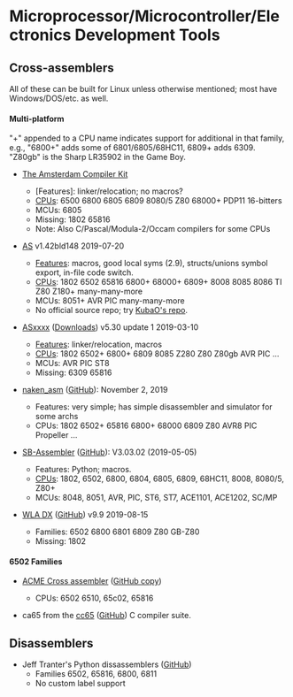 Microprocessor/Microcontroller/Electronics Development Tools
============================================================


Cross-assemblers
----------------

All of these can be built for Linux unless otherwise mentioned; most
have Windows/DOS/etc. as well.

#### Multi-platform

"+" appended to a CPU name indicates support for additional in that
family, e.g., "6800+" adds some of 6801/6805/68HC11, 6809+ adds 6309.
"Z80gb" is the Sharp LR35902 in the Game Boy.

- [The Amsterdam Compiler Kit][tack]
  - [Features]: linker/relocation; no macros?
  - [CPUs][tack-cpus]: 6500 6800 6805 6809 8080/5 Z80 68000+ PDP11 16-bitters
  - MCUs: 6805
  - Missing: 1802 65816
  - Note: Also C/Pascal/Modula-2/Occam compilers for some CPUs

- [AS]  v1.42bld148 2019-07-20
  - [Features][as-doc]: macros, good local syms (2.9), structs/unions
    symbol export, in-file code switch.
  - [CPUs][as-cpus]: 1802 6502 65816 6800+ 68000+ 6809+ 8008 8085 8086
    TI Z80 Z180+ many-many-more
  - MCUs: 8051+ AVR PIC many-many-more
  - No official source repo; try [KubaO's repo][Kuba0/asl].

- [ASxxxx][] ([Downloads][asx-dl])  v5.30 update 1 2019-03-10
  - [Features][asx-doc]: linker/relocation, macros
  - [CPUs][asx-cpus]: 1802 6502+ 6800+ 6809 8085 Z280 Z80 Z80gb AVR PIC ...
  - MCUs: AVR PIC ST8 
  - Missing: 6309 65816

- [naken_asm][] ([GitHub][naken-gh]): November 2, 2019
  - Features: very simple; has simple disassembler and simulator for some archs
  - CPUs: 1802 6502+ 65816 6800+ 68000 6809 Z80 AVR8 PIC Propeller ...

- [SB-Assembler][sbasm] ([GitHub][sbasm-gh]): V3.03.02 (2019-05-05)
  - Features: Python; macros.
  - [CPUs][sbasm-cpus]:
    1802, 6502, 6800, 6804, 6805, 6809, 68HC11, 8008, 8080/5, Z80+
  - MCUs: 8048, 8051, AVR, PIC, ST6, ST7, ACE1101, ACE1202, SC/MP

- [WLA DX][] ([GitHub][wla-gh]) v9.9 2019-08-15
  - Families: 6502 6800 6801 6809 Z80 GB-Z80
  - Missing: 1802

#### 6502 Families

- [ACME Cross assembler][acme] ([GitHub copy][acme-gh])
  - CPUs: 6502 6510, 65c02, 65816

- ca65 from the [cc65][] ([GitHub][cc65-gh]) C compiler suite.


Disassemblers
-------------

- Jeff Tranter's Python dissassemblers ([GitHub][jt-gh])
  - Families 6502, 65816, 6800, 6811
  - No custom label support



<!-------------------------------------------------------------------->
[Kuba0/asl]: https://github.com/KubaO/asl.git
[as-cpus]: http://john.ccac.rwth-aachen.de:8000/as/cpulist.html
[as-doc]: http://john.ccac.rwth-aachen.de:8000/as/as_EN.html
[as]: http://john.ccac.rwth-aachen.de:8000/as/
[asx-cpus]: http://shop-pdp.net/ashtml/asxdoc.htm
[asx-dl]: http://shop-pdp.net/ashtml/asxget.php
[asx-doc]: http://shop-pdp.net/ashtml/asmlnk.htm
[asxxxx]: http://shop-pdp.net/ashtml/asxxxx.htm
[naken-gh]: https://github.com/mikeakohn/naken_asm
[naken_asm]: http://www.mikekohn.net/micro/naken_asm.php
[sbasm-cpus]: https://www.sbprojects.net/sbasm/crosses.php
[sbasm-gh]: https://github.com/sbprojects/sbasm3
[sbasm]: https://www.sbprojects.net/sbasm/
[tack-cpus]: http://tack.sourceforge.net/about.html
[tack]: http://tack.sourceforge.net/
[wla dx]: http://www.villehelin.com/wla.html
[wla-gh]: https://github.com/vhelin/wla-dx

[acme-gh]: https://github.com/meonwax/acme
[acme]: https://sourceforge.net/projects/acme-crossass/
[cc65-gh]: https://github.com/cc65/cc65
[cc65]: https://cc65.github.io/

[jt-gh]: https://github.com/jefftranter/6502/tree/master/disasm

